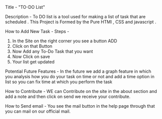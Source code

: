 Title - "TO-DO List"

Description - To DO list is a tool used for making a list of task that are scheduled .
             This Project is Formed by the Pure HTMl , CSS and javascript .

How to Add New Task - 
Steps - 
1. In the Site on the right corner you see a button ADD
2. Click on that Button 
3. Now Add any To-Do Task that you want
4. Now Click on save 
5. Your list get updated 

Potential Future Features - In the future we add a graph feature in which you analysis how you do your task on time or not and add a time option in list so you can fix time at which you perform the task 


How to Contribute - WE can Contribute on the site in the about section and add a note and then click on send we receive your contribute.

How to Send email - You see the mail button in the help page through that you can mail on our official mail.
 
